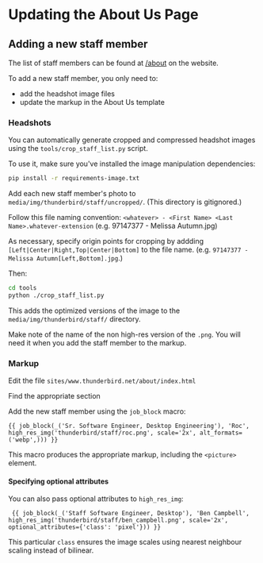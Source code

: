 # Updating the About Us Page

## Adding a new staff member

The list of staff members can be found at [/about](https://www.thunderbird.net/en-US/about/) on the website.

To add a new staff member, you only need to:

- add the headshot image files
- update the markup in the About Us template

### Headshots

You can automatically generate cropped and compressed headshot images using the `tools/crop_staff_list.py` script.

To use it, make sure you've installed the image manipulation dependencies:

```bash
pip install -r requirements-image.txt
```

Add each new staff member's photo to `media/img/thunderbird/staff/uncropped/`. (This directory is gitignored.)

Follow this file naming convention: `<whatever> - <First Name> <Last Name>.whatever-extension`
(e.g. 97147377 - Melissa Autumn.jpg)

As necessary, specify origin points for cropping by addding `[Left|Center|Right,Top|Center|Bottom]` to the file name. (e.g. `97147377 - Melissa Autumn[Left,Bottom].jpg`.)

Then:

```bash
cd tools
python ./crop_staff_list.py
```

This adds the optimized versions of the image to the `media/img/thunderbird/staff/` directory.

Make note of the name of the non high-res version of the `.png`. You will need it when you add the staff member to the markup.

### Markup

Edit the file `sites/www.thunderbird.net/about/index.html`

Find the appropriate section

Add the new staff member using the `job_block` macro:

```jinja
{{ job_block(_('Sr. Software Engineer, Desktop Engineering'), 'Roc', high_res_img('thunderbird/staff/roc.png', scale='2x', alt_formats=('webp',))) }}
```

This macro produces the appropriate markup, including the `<picture>` element.

#### Specifying optional attributes

You can also pass optional attributes to `high_res_img`:

```jinja
 {{ job_block(_('Staff Software Engineer, Desktop'), 'Ben Campbell', high_res_img('thunderbird/staff/ben_campbell.png', scale='2x', optional_attributes={'class': 'pixel'})) }}
```

This particular `class` ensures the image scales using nearest neighbour scaling instead of bilinear.

